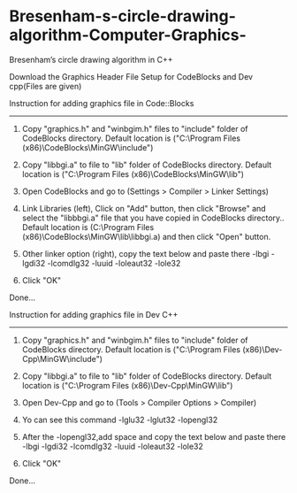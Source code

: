 # Bresenham-s-circle-drawing-algorithm-Computer-Graphics-
Bresenham’s circle drawing algorithm in C++

Download the Graphics Header File Setup for CodeBlocks and Dev cpp(Files are given)

Instruction for adding graphics file in Code::Blocks 
***************************************************************************************************

1) Copy "graphics.h" and "winbgim.h" files to "include" folder of CodeBlocks directory.
   Default location is ("C:\Program Files (x86)\CodeBlocks\MinGW\include\")

2) Copy "libbgi.a" to file to "lib" folder of CodeBlocks directory.
   Default location is ("C:\Program Files (x86)\CodeBlocks\MinGW\lib\")

3) Open CodeBlocks and go to (Settings > Compiler > Linker Settings)

4) Link Libraries (left), Click on "Add" button, then click "Browse" and select the "libbbgi.a"
   file that you have copied in CodeBlocks directory..
   Default location is (C:\Program Files (x86)\CodeBlocks\MinGW\lib\libbgi.a)
   and then click "Open" button.

5) Other linker option (right), copy the text below and paste there
   -lbgi -lgdi32 -lcomdlg32 -luuid -loleaut32 -lole32

6) Click "OK"

Done...

Instruction for adding graphics file in Dev C++
***************************************************************************************************

1) Copy "graphics.h" and "winbgim.h" files to "include" folder of CodeBlocks directory.
   Default location is ("C:\Program Files (x86)\Dev-Cpp\MinGW\include\")

2) Copy "libbgi.a" to file to "lib" folder of CodeBlocks directory.
   Default location is ("C:\Program Files (x86)\Dev-Cpp\MinGW\lib\")

3) Open Dev-Cpp and go to (Tools > Compiler  Options > Compiler)

4) Yo can see this command
	-lglu32 -lglut32 -lopengl32

5) After the -lopengl32,add space and copy the text below and paste there
   -lbgi -lgdi32 -lcomdlg32 -luuid -loleaut32 -lole32

6) Click "OK"

Done...
